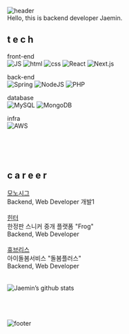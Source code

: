 ![header](https://capsule-render.vercel.app/api?type=waving&color=gradient&height=300&section=header&text=Jaemin&fontAlignY=40&fontSize=100&animation=twinkling)
<br>
Hello, this is backend developer Jaemin.
<br>
## t e c h


front-end <br> ![JS](https://img.shields.io/badge/JavaScript-F7DF1E?style=flat-square&logo=JavaScript&logoColor=black) ![html](https://img.shields.io/badge/Html-E34F26?style=flat-square&logo=Html5&logoColor=white) ![css](https://img.shields.io/badge/CSS-1572B6?style=flat-square&logo=CSS3&logoColor=white) ![React](https://img.shields.io/badge/-ReactJs-61DAFB?logo=react) ![Next.js](https://img.shields.io/badge/next.js-456345?style=flat-square&logo=next.js&logoColor=white)
<br>

back-end <br> ![Spring](https://img.shields.io/badge/Spring-6DB33F?style=flat-square&logo=Spring&logoColor=white) ![NodeJS](https://img.shields.io/badge/Node.js-339933?style=flat-square&logo=Node.js&logoColor=white) ![PHP](https://img.shields.io/badge/php-324234?style=flat-square&logo=php&logoColor=white) 
<br>

database <br> ![MySQL](https://img.shields.io/badge/MySQL-4479A1?style=flat-square&logo=MySQL&logoColor=white) ![MongoDB](https://img.shields.io/badge/MongoDB-47A248?style=flat-square&logo=MongoDB&logoColor=white) 
<br>

infra <br> ![AWS](https://img.shields.io/badge/AWS-534543?style=flat-square&logo=AWS&logoColor=white) 

<br><br><br>
## c a r e e r
[모노시그<br/>](https://monosig.com/)
Backend, Web Developer
개발1
<br><br>
[힌터<br/>](https://frogworld.co.kr/)
한정판 스니커 중개 플랫폼 "Frog"<br>
Backend, Web Developer
<br><br>
[휴브리스<br/>](http://dorbom.com/)
아이돌봄서비스 "돌봄플러스"<br>
Backend, Web Developer
<br><br><br>
![Jaemin’s github stats](https://github-readme-stats.vercel.app/api?username=jaemin-hwang&show_icons=true&theme=radical&count_private=true)

<br><br><br>
![footer](https://capsule-render.vercel.app/api?section=footer&type=waving&color=e2e4e3&height=130)



